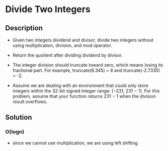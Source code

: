 # Divide Two Integers

## Description

* Given two integers dividend and divisor, divide two integers without using multiplication, division, and mod operator.

* Return the quotient after dividing dividend by divisor.

* The integer division should truncate toward zero, which means losing its fractional part. For example, truncate(8.345) = 8 and truncate(-2.7335) = -2.

* Assume we are dealing with an environment that could only store integers within the 32-bit signed integer range: [−231,  231 − 1]. For this problem, assume that your function returns 231 − 1 when the division result overflows.

## Solution

### O(logn)

* since we cannot use multiplication, we are using left shifting
